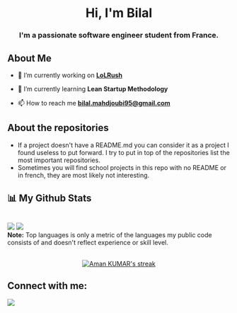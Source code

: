 <h1 align="center">Hi, I'm Bilal</h1>
<h3 align="center">I'm a passionate software engineer student from France.</h3>

## About Me

- 🔭 I’m currently working on **[LoLRush](https://www.lolrush.com/)**

- 🌱 I’m currently learning **Lean Startup Methodology**

- 📫 How to reach me **bilal.mahdjoubi95@gmail.com**


## About the repositories

- If a project doesn't have a README.md you can consider it as a project I found useless to put forward. I try to put in top of the repositories list the most important repositories.
- Sometimes you will find school projects in this repo with no README or in french, they are most likely not interesting.

## 📊 My Github Stats

  <br/>
    <a href="https://github.com/B-Mahdj/github-readme-stats"><img src="https://github-readme-stats.vercel.app/api?username=B-Mahdj&show_icons=true&count_private=true&theme=react&hide_border=true&bg_color=0D1117" /></a>
  <a href="https://github.com/B-Mahdj/github-readme-stats"><img src="https://github-readme-stats.vercel.app/api/top-langs/?username=B-Mahdj&langs_count=8&count_private=true&layout=compact&theme=react&hide_border=true&bg_color=0D1117" /></a>
  <br/>
  <b>Note:</b> Top languages is only a metric of the languages my public code consists of and doesn't reflect experience or skill level.

<br/>
<br/>

<p align="center">
    <a href="https://github.com/B-Mahdj/github-readme-streak-stats">
        <img title="🔥 Get streak stats for your profile at git.io/streak-stats" alt="Aman KUMAR's streak" src="https://github-readme-streak-stats.herokuapp.com/?user=CodeOne45&theme=black-ice&hide_border=true&stroke=0000&background=060A0CD0"/>
    </a>
</p>

## Connect with me:
<p align="left">

<a href = "https://www.linkedin.com/in/bilal-mahdjoubi/"><img src="https://img.icons8.com/fluent/48/000000/linkedin.png"/></a>

</p>
